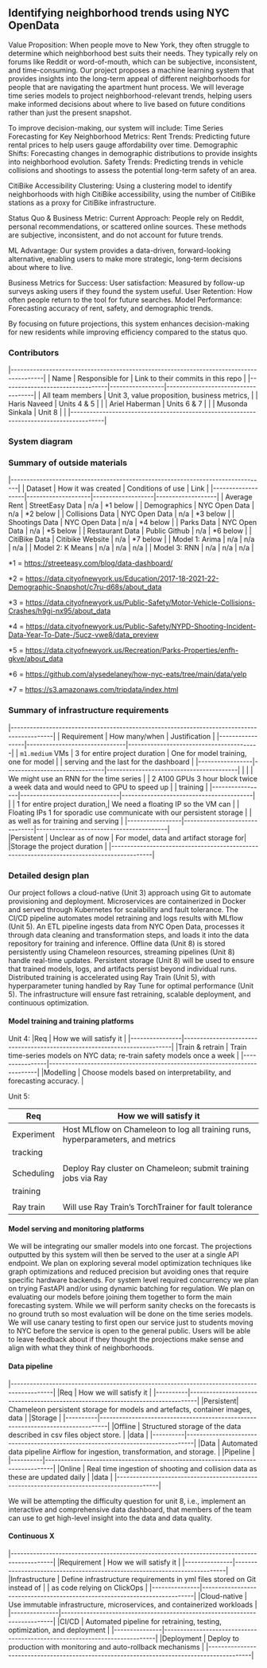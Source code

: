 
## Identifying neighborhood trends using NYC OpenData

Value Proposition:
When people move to New York, they often struggle to determine which neighborhood best suits their needs. They typically rely on forums like Reddit or word-of-mouth, which can be subjective, inconsistent, and time-consuming. Our project proposes a machine learning system that provides insights into the long-term appeal of different neighborhoods for people that are navigating the apartment hunt process.
We will leverage time series models to project neighborhood-relevant trends, helping users make informed decisions about where to live based on future conditions rather than just the present snapshot.

To improve decision-making, our system will include:
Time Series Forecasting for Key Neighborhood Metrics:
Rent Trends: Predicting future rental prices to help users gauge affordability over time.
Demographic Shifts: Forecasting changes in demographic distributions to provide insights into neighborhood evolution.
Safety Trends: Predicting trends in vehicle collisions and shootings to assess the potential long-term safety of an area.


CitiBike Accessibility Clustering:
Using a clustering model to identify neighborhoods with high CitiBike accessibility, using the number of CitiBike stations as a proxy for CitiBike infrastructure.


Status Quo & Business Metric:
Current Approach: People rely on Reddit, personal recommendations, or scattered online sources. These methods are subjective, inconsistent, and do not account for future trends.


ML Advantage: Our system provides a data-driven, forward-looking alternative, enabling users to make more strategic, long-term decisions about where to live.


Business Metrics for Success:
User satisfaction: Measured by follow-up surveys asking users if they found the system useful.
User Retention: How often people return to the tool for future searches.
Model Performance: Forecasting accuracy of rent, safety, and demographic trends.


By focusing on future projections, this system enhances decision-making for new residents while improving efficiency compared to the status quo.

### Contributors

|----------------------------------------------------------------------------------------|
| Name                            | Responsible for | Link to their commits in this repo |
|---------------------------------|-----------------|------------------------------------|
| All team members                | Unit 3, value proposition, business metrics,         |
| Haris Naveed                    | Units 4 & 5     |                                    |
| Ariel Haberman                  | Units 6 & 7     |                                    |
| Musonda Sinkala                 | Unit 8          |                                    |
|----------------------------------------------------------------------------------------|

### System diagram



### Summary of outside materials

|--------------------------------------------------------------------------------|
| Dataset           | How it was created | Conditions of use | Link              |
|-------------------|--------------------|-------------------|-------------------|
| Average Rent      | StreetEasy Data    | n/a               | *1 below          |
| Demographics      | NYC Open Data      | n/a               | *2 below          |
| Collisions Data   | NYC Open Data      | n/a               | *3 below          |
| Shootings Data    | NYC Open Data      | n/a               | *4 below          |
| Parks Data        | NYC Open Data      | n/a               | *5 below          |
| Restaurant Data   | Public Github      | n/a               | *6 below          |
| CitiBike Data     | Citibike Website   | n/a               | *7 below          |
| Model 1: Arima    | n/a                | n/a               | n/a               |
| Model 2: K Means  | n/a                | n/a               | n/a               |
| Model 3: RNN      | n/a                | n/a               | n/a               |


*1 = https://streeteasy.com/blog/data-dashboard/

*2 = https://data.cityofnewyork.us/Education/2017-18-2021-22-Demographic-Snapshot/c7ru-d68s/about_data 

*3 = https://data.cityofnewyork.us/Public-Safety/Motor-Vehicle-Collisions-Crashes/h9gi-nx95/about_data

*4 = https://data.cityofnewyork.us/Public-Safety/NYPD-Shooting-Incident-Data-Year-To-Date-/5ucz-vwe8/data_preview

*5 = https://data.cityofnewyork.us/Recreation/Parks-Properties/enfh-gkve/about_data

*6 = https://github.com/alysedelaney/how-nyc-eats/tree/main/data/yelp

*7 = https://s3.amazonaws.com/tripdata/index.html

### Summary of infrastructure requirements

|-------------------------------------------------------------------------------------------|
| Requirement     | How many/when                 | Justification                           |
|-----------------|-------------------------------|-----------------------------------------|
| `m1.medium` VMs | 3 for entire project duration | One for model training, one for model   |
|                                                  serving and the last for the dashboard   |
|-----------------|-------------------------------|-----------------------------------------|
|                 |                               | We might use an RNN for the time series |
| 2 A100 GPUs       3 hour block twice a week       data and would need to GPU to speed up  |
|                                                   training                                |
|-----------------|-------------------------------|-----------------------------------------|
|                 | 1 for entire project duration,| We need a floating IP so the VM can     |
| Floating IPs      1 for sporadic use              communicate with our persistent storage |
|                                                   as well as for training and serving     |
|-----------------|-------------------------------|-----------------------------------------|                 
|Persistent       | Unclear as of now             | For model, data and artifact storage for|
|Storage                                            the project duration                    |
|-------------------------------------------------------------------------------------------|

### Detailed design plan

Our project follows a cloud-native (Unit 3) approach using Git to automate provisioning and deployment. Microservices are containerized in Docker and served through Kubernetes for scalability and fault tolerance. The CI/CD pipeline automates model retraining and logs results with MLflow (Unit 5). An ETL pipeline ingests data from NYC Open Data, processes it through data cleaning and transformation steps, and loads it into the data repository for training and inference. Offline data (Unit 8) is stored persistently using Chameleon resources, streaming pipelines (Unit 8) handle real-time updates. Persistent storage (Unit 8) will be used to ensure that trained models, logs, and artifacts persist beyond individual runs. Distributed training is accelerated using Ray Train (Unit 5), with hyperparameter tuning handled by Ray Tune for optimal performance (Unit 5). The infrastructure will ensure fast retraining, scalable deployment, and continuous optimization.
 

#### Model training and training platforms

Unit 4:
|Req             | How we will satisfy it                                                   |
|----------------|--------------------------------------------------------------------------|
|Train & retrain | Train time-series models on NYC data; re-train safety models once a week |
|----------------|--------------------------------------------------------------------------|
|Modelling       | Choose models based on interpretability, and forecasting accuracy.       |


Unit 5:

|Req        | How we will satisfy it                                                         |
|-----------|--------------------------------------------------------------------------------|
|Experiment | Host MLflow on Chameleon to log all training runs, hyperparameters, and metrics|
|tracking   |                                                                                |
|           |                                                                                |
|Scheduling | Deploy Ray cluster on Chameleon; submit training jobs via Ray                  |
|training   |                                                                                |
|           |                                                                                |
|Ray train  | Will use Ray Train’s TorchTrainer for fault tolerance                          |


#### Model serving and monitoring platforms

We will be integrating our smaller models into one forcast. The projections outputted by this system will then be served to the user at a single API endpoint. We plan on exploring several model optimization techniques like graph optimizations and reduced precision but avoiding ones that require specific hardware backends. For system level required concurrency we plan on trying FastAPI and/or using dynamic batching for regulation. We plan on evaluating our models before joining them together to form the main forecasting system. While we will perform sanity checks on the forecasts is no ground truth so most evaluation will be done on the time series models. We will use canary testing to first open our service just to students moving to NYC before the service is open to the general public. Users will be able to leave feedback about if they thought the projections make sense and align with what they think of neighborhoods.  

#### Data pipeline

|-------------------------------------------------------------------------------------------|
|Req       | How we will satisfy it                                                         |
|----------|--------------------------------------------------------------------------------|
|Persistent| Chameleon persistent storage for models and artefacts, container images, data  |
|Storage                                                                                    |
|----------|--------------------------------------------------------------------------------|
|Offline   | Structured storage of the data described in csv files object store.            |
|data                                                                                       |
|----------|--------------------------------------------------------------------------------|
|Data      | Automated data pipeline Airflow for ingestion, transformation, and storage.    |
|Pipeline                                                                                   |
|----------|--------------------------------------------------------------------------------|
|Online    | Real time ingestion of shooting and collision data as these are updated daily  |
|data                                                                                       |
|-------------------------------------------------------------------------------------------|

We will be attempting the difficulty question for unit 8, i.e., implement an interactive and comprehensive data dashboard, that members of the team can use to get high-level insight into the data and data quality.

#### Continuous X

|-------------------------------------------------------------------------------------------|
|Requirement    | How we will satisfy it                                                    |
|---------------|---------------------------------------------------------------------------|
|Infrastructure | Define infrastructure requirements in yml files stored on Git instead of  |
|   as code       relying on ClickOps                                                       |
|---------------|---------------------------------------------------------------------------|
|Cloud-native   | Use immutable infrastructure, microservices, and containerized workloads  |
|---------------|---------------------------------------------------------------------------|
|CI/CD          | Automated pipeline for retraining, testing, optimization, and deployment  |
|---------------|---------------------------------------------------------------------------|
|Deployment     | Deploy to production with monitoring and auto-rollback mechanisms         |
|-------------------------------------------------------------------------------------------|



